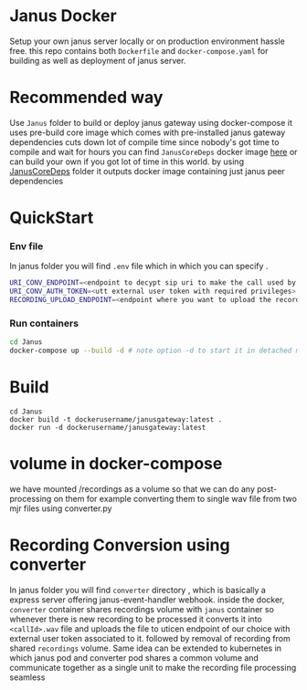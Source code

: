 # Janus Docker

Setup your own janus server locally or on production environment hassle free. this repo contains both `Dockerfile` and `docker-compose.yaml` for building as well as deployment of janus server.

# Recommended way

Use `Janus` folder to build or deploy janus gateway using docker-compose
it uses pre-build core image which comes with pre-installed janus gateway dependencies cuts down lot of compile time since nobody's got time to compile and wait for hours
you can find `JanusCoreDeps` docker image [here](https://hub.docker.com/repository/docker/shivanshtalwar0/januscoredeps/tags)
or can build your own if you got lot of time in this world. by using [JanusCoreDeps](./JanusCoreDeps/) folder it outputs docker image containing just janus peer dependencies


# QuickStart
### Env file
In janus folder you will find `.env` file which in which you can specify  .
```bash
URI_CONV_ENDPOINT=<endpoint to decypt sip uri to make the call used by janus>
URI_CONV_AUTH_TOKEN=<utt external user token with required privileges>
RECORDING_UPLOAD_ENDPOINT=<endpoint where you want to upload the recording once ready>
```
### Run containers
```bash
cd Janus
docker-compose up --build -d # note option -d to start it in detached mode
```

# Build

    cd Janus
    docker build -t dockerusername/janusgateway:latest .
    docker run -d dockerusername/janusgateway:latest
# volume in docker-compose
we have mounted /recordings as a volume so that we can do any post-processing on them for example converting them to single wav file from two mjr files using converter.py

# Recording Conversion using converter
In janus folder you will find `converter` directory , which is basically a express server offering janus-event-handler webhook.
inside the docker,  `converter` container shares recordings volume with `janus` container so whenever there is new recording to be processed it converts it into `<callId>.wav` file and uploads the file to uticen endpoint of our choice with external user token associated to it. followed by removal of recording from shared `recordings` volume.
Same idea can be extended to kubernetes in which janus pod and converter pod shares a common volume and communicate together as a single unit to make the recording file processing seamless
